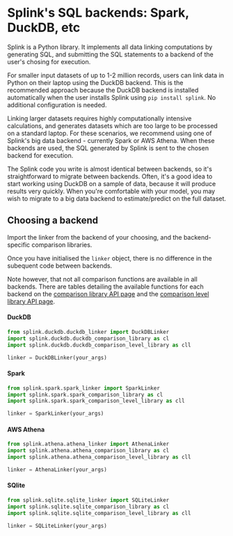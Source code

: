# Splink's SQL backends: Spark, DuckDB, etc

Splink is a Python library. It implements all data linking computations by generating SQL, and submitting the SQL statements to a backend of the user's chosing for execution.

For smaller input datasets of up to 1-2 million records, users can link data in Python on their laptop using the DuckDB backend. This is the recommended approach because the DuckDB backend is installed automatically when the user installs Splink using `pip install splink`. No additional configuration is needed.

Linking larger datasets requires highly computationally intensive calculations, and generates datasets which are too large to be processed on a standard laptop. For these scenarios, we recommend using one of Splink's big data backend - currently Spark or AWS Athena. When these backends are used, the SQL generated by Splink is sent to the chosen backend for execution.

The Splink code you write is almost identical between backends, so it's straightforward to migrate between backends. Often, it's a good idea to start working using DuckDB on a sample of data, because it will produce results very quickly. When you're comfortable with your model, you may wish to migrate to a big data backend to estimate/predict on the full dataset.

## Choosing a backend

Import the linker from the backend of your choosing, and the backend-specific comparison libraries.

Once you have initialised the `linker` object, there is no difference in the subequent code between backends.

Note however, that not all comparison functions are available in all backends.
There are tables detailing the available functions for each backend on
the [comparison library API page](../comparison_library.html) and the [comparison level library API page](../comparison_level_library.html).

#### DuckDB

```python
from splink.duckdb.duckdb_linker import DuckDBLinker
import splink.duckdb.duckdb_comparison_library as cl
import splink.duckdb.duckdb_comparison_level_library as cll

linker = DuckDBLinker(your_args)
```

#### Spark

```python
from splink.spark.spark_linker import SparkLinker
import splink.spark.spark_comparison_library as cl
import splink.spark.spark_comparison_level_library as cll

linker = SparkLinker(your_args)
```

#### AWS Athena

```python
from splink.athena.athena_linker import AthenaLinker
import splink.athena.athena_comparison_library as cl
import splink.athena.athena_comparison_level_library as cll

linker = AthenaLinker(your_args)
```

#### SQlite

```python
from splink.sqlite.sqlite_linker import SQLiteLinker
import splink.sqlite.sqlite_comparison_library as cl
import splink.sqlite.sqlite_comparison_level_library as cll

linker = SQLiteLinker(your_args)

```
